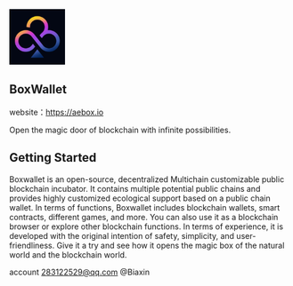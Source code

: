 

<img src="https://github.com/BoxWallet-app/box-wallet-app/blob/master/android/app/src/main/res/mipmap-xxhdpi/ic_launcher.png" width="100px">

## BoxWallet

website：https://aebox.io

Open the magic door of blockchain with infinite possibilities.



## Getting Started

Boxwallet is an open-source, decentralized Multichain customizable public blockchain incubator. It contains multiple potential public chains and provides highly customized ecological support based on a public chain wallet. 
In terms of functions, Boxwallet includes blockchain wallets, smart contracts, different games, and more. You can also use it as a blockchain browser or explore other blockchain functions. 
In terms of experience, it is developed with the original intention of safety, simplicity, and user-friendliness. Give it a try and see how it opens the magic box of the natural world and the blockchain world.

account 283122529@qq.com
@Biaxin

